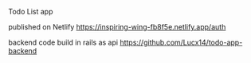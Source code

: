 Todo List app

published on Netlify
https://inspiring-wing-fb8f5e.netlify.app/auth

backend code build in rails as api
https://github.com/Lucx14/todo-app-backend
